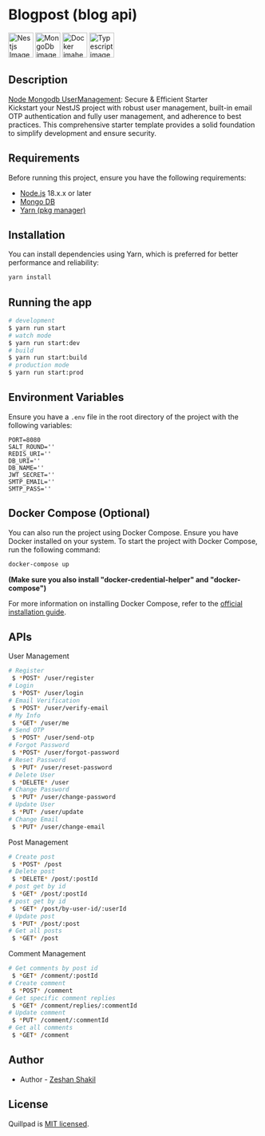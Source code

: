 
# Blogpost (blog api)


<a href="https://nodejs.org/" target="_blank"><img src="https://res.cloudinary.com/djvfnekle/image/upload/v1710009760/f05i1vkplc2j3ft5hxoj.png" width="50"  alt="Nestjs Image" /></a>
<a href="https://www.mongodb.com/" target="_blank"><img src="https://res.cloudinary.com/djvfnekle/image/upload/v1710009753/clo5kbdsb1mlfczslpn7.png" width="50"  alt="MongoDb image" /></a>
<a href="https://www.docker.com/" target="_blank"><img src="https://res.cloudinary.com/djvfnekle/image/upload/v1710009749/pebtirzmkqmputt8o0pf.png" width="50"  alt="Docker imahe" /></a>
<a href="https://www.typescriptlang.org/" target="_blank"><img src="https://res.cloudinary.com/djvfnekle/image/upload/v1710009761/otj7i99gcvkj6moeok54.png" width="50"  alt="Typescript image" /></a>


## Description


[Node Mongodb UserManagement](https://github.com/codeboosts/node-mysql-user-management): Secure & Efficient Starter <br>
Kickstart your NestJS project with robust user management, built-in email OTP authentication and fully user management, and adherence to best practices. This comprehensive starter template provides a solid foundation to simplify development and ensure security.


<!-- [Blogpost](https://github.com/zeshan-tech/blogpost) is BE robust app for  which includes fully User Management and aut -->


## Requirements
Before running this project, ensure you have the following requirements:
- <a href="http://nodejs.org" target="_blank">Node.js</a> 18.x.x or later
- <a href="https://www.mongodb.com/" target="_blank">Mongo DB</a>
- <a href="https://yarnpkg.com/" target="_blank">Yarn (pkg manager)</a>



## Installation
You can install dependencies using Yarn, which is preferred for better performance and reliability:
```bash
yarn install
```


## Running the app
```bash
# development
$ yarn run start
# watch mode
$ yarn run start:dev
# build
$ yarn run start:build
# production mode
$ yarn run start:prod
```



## Environment Variables
Ensure you have a `.env` file in the root directory of the project with the following variables:
```dotenv
PORT=8080
SALT_ROUND=''
REDIS_URI=''
DB_URI=''
DB_NAME=''
JWT_SECRET=''
SMTP_EMAIL=''
SMTP_PASS=''
```



## Docker Compose (Optional)
You can also run the project using Docker Compose. Ensure you have Docker installed on your system.
To start the project with Docker Compose, run the following command:
```bash
docker-compose up
```
<b>(Make sure you also install "docker-credential-helper" and "docker-compose")</b>


For more information on installing Docker Compose, refer to the [official installation guide](https://docs.docker.com/compose/install/).


## APIs
User Management
```bash
# Register
 $ *POST* /user/register
# Login
 $ *POST* /user/login
# Email Verification
 $ *POST* /user/verify-email
# My Info
 $ *GET* /user/me
# Send OTP
 $ *POST* /user/send-otp
# Forgot Password
 $ *POST* /user/forgot-password
# Reset Password
 $ *PUT* /user/reset-password
# Delete User
 $ *DELETE* /user
# Change Password
 $ *PUT* /user/change-password
# Update User
 $ *PUT* /user/update
# Change Email
 $ *PUT* /user/change-email
```


Post Management
```bash
# Create post
 $ *POST* /post
# Delete post
 $ *DELETE* /post/:postId
# post get by id
 $ *GET* /post/:postId
# post get by id
 $ *GET* /post/by-user-id/:userId
# Update post
 $ *PUT* /post/:post
# Get all posts
 $ *GET* /post
```


Comment Management
```bash
# Get comments by post id
 $ *GET* /comment/:postId
# Create comment
 $ *POST* /comment
# Get specific comment replies
 $ *GET* /comment/replies/:commentId
# Update comment
 $ *PUT* /comment/:commentId
# Get all comments
 $ *GET* /comment
```



## Author

- Author - [Zeshan Shakil](https://zeshantech.netlify.app)

## License

Quillpad is [MIT licensed](LICENSE).
